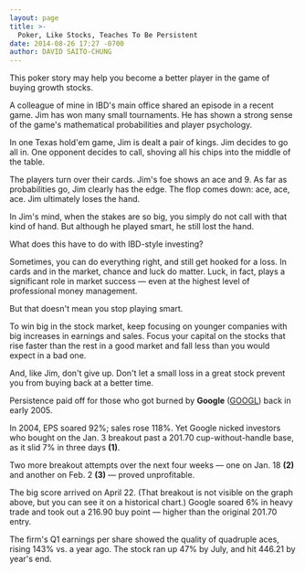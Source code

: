 ```yaml
---
layout: page
title: >-
  Poker, Like Stocks, Teaches To Be Persistent
date: 2014-08-26 17:27 -0700
author: DAVID SAITO-CHUNG
---
```





This poker story may help you become a better player in the game of buying growth stocks.


A colleague of mine in IBD's main office shared an episode in a recent game. Jim has won many small tournaments. He has shown a strong sense of the game's mathematical probabilities and player psychology.


In one Texas hold'em game, Jim is dealt a pair of kings. Jim decides to go all in. One opponent decides to call, shoving all his chips into the middle of the table.


The players turn over their cards. Jim's foe shows an ace and 9. As far as probabilities go, Jim clearly has the edge. The flop comes down: ace, ace, ace. Jim ultimately loses the hand.


In Jim's mind, when the stakes are so big, you simply do not call with that kind of hand. But although he played smart, he still lost the hand.


What does this have to do with IBD-style investing?


Sometimes, you can do everything right, and still get hooked for a loss. In cards and in the market, chance and luck do matter. Luck, in fact, plays a significant role in market success — even at the highest level of professional money management.


But that doesn't mean you stop playing smart.


To win big in the stock market, keep focusing on younger companies with big increases in earnings and sales. Focus your capital on the stocks that rise faster than the rest in a good market and fall less than you would expect in a bad one.


And, like Jim, don't give up. Don't let a small loss in a great stock prevent you from buying back at a better time.


Persistence paid off for those who got burned by **Google** ([GOOGL](https://research.investors.com/quote.aspx?symbol=GOOGL)) back in early 2005.


In 2004, EPS soared 92%; sales rose 118%. Yet Google nicked investors who bought on the Jan. 3 breakout past a 201.70 cup-without-handle base, as it slid 7% in three days **(1)**.


Two more breakout attempts over the next four weeks — one on Jan. 18 **(2)** and another on Feb. 2 **(3)** — proved unprofitable.


The big score arrived on April 22. (That breakout is not visible on the graph above, but you can see it on a historical chart.) Google soared 6% in heavy trade and took out a 216.90 buy point — higher than the original 201.70 entry.


The firm's Q1 earnings per share showed the quality of quadruple aces, rising 143% vs. a year ago. The stock ran up 47% by July, and hit 446.21 by year's end.




